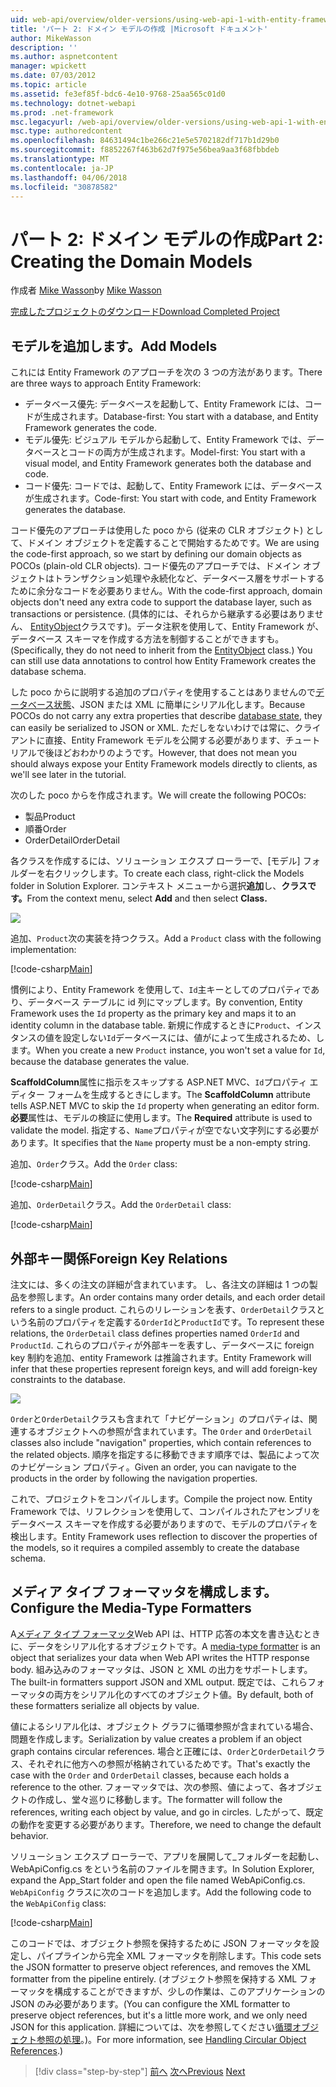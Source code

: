 ```yaml
---
uid: web-api/overview/older-versions/using-web-api-1-with-entity-framework-5/using-web-api-with-entity-framework-part-2
title: 'パート 2: ドメイン モデルの作成 |Microsoft ドキュメント'
author: MikeWasson
description: ''
ms.author: aspnetcontent
manager: wpickett
ms.date: 07/03/2012
ms.topic: article
ms.assetid: fe3ef85f-bdc6-4e10-9768-25aa565c01d0
ms.technology: dotnet-webapi
ms.prod: .net-framework
msc.legacyurl: /web-api/overview/older-versions/using-web-api-1-with-entity-framework-5/using-web-api-with-entity-framework-part-2
msc.type: authoredcontent
ms.openlocfilehash: 84631494c1be266c21e5e5702182df717b1d29b0
ms.sourcegitcommit: f8852267f463b62d7f975e56bea9aa3f68fbbdeb
ms.translationtype: MT
ms.contentlocale: ja-JP
ms.lasthandoff: 04/06/2018
ms.locfileid: "30878582"
---
```

<a name="part-2-creating-the-domain-models"></a><span data-ttu-id="df20b-102">パート 2: ドメイン モデルの作成</span><span class="sxs-lookup"><span data-stu-id="df20b-102">Part 2: Creating the Domain Models</span></span>
====================
<span data-ttu-id="df20b-103">作成者 [Mike Wasson](https://github.com/MikeWasson)</span><span class="sxs-lookup"><span data-stu-id="df20b-103">by [Mike Wasson](https://github.com/MikeWasson)</span></span>

[<span data-ttu-id="df20b-104">完成したプロジェクトのダウンロード</span><span class="sxs-lookup"><span data-stu-id="df20b-104">Download Completed Project</span></span>](http://code.msdn.microsoft.com/ASP-NET-Web-API-with-afa30545)

## <a name="add-models"></a><span data-ttu-id="df20b-105">モデルを追加します。</span><span class="sxs-lookup"><span data-stu-id="df20b-105">Add Models</span></span>

<span data-ttu-id="df20b-106">これには Entity Framework のアプローチを次の 3 つの方法があります。</span><span class="sxs-lookup"><span data-stu-id="df20b-106">There are three ways to approach Entity Framework:</span></span>

- <span data-ttu-id="df20b-107">データベース優先: データベースを起動して、Entity Framework には、コードが生成されます。</span><span class="sxs-lookup"><span data-stu-id="df20b-107">Database-first: You start with a database, and Entity Framework generates the code.</span></span>
- <span data-ttu-id="df20b-108">モデル優先: ビジュアル モデルから起動して、Entity Framework では、データベースとコードの両方が生成されます。</span><span class="sxs-lookup"><span data-stu-id="df20b-108">Model-first: You start with a visual model, and Entity Framework generates both the database and code.</span></span>
- <span data-ttu-id="df20b-109">コード優先: コードでは、起動して、Entity Framework には、データベースが生成されます。</span><span class="sxs-lookup"><span data-stu-id="df20b-109">Code-first: You start with code, and Entity Framework generates the database.</span></span>

<span data-ttu-id="df20b-110">コード優先のアプローチは使用した poco から (従来の CLR オブジェクト) として、ドメイン オブジェクトを定義することで開始するためです。</span><span class="sxs-lookup"><span data-stu-id="df20b-110">We are using the code-first approach, so we start by defining our domain objects as POCOs (plain-old CLR objects).</span></span> <span data-ttu-id="df20b-111">コード優先のアプローチでは、ドメイン オブジェクトはトランザクション処理や永続化など、データベース層をサポートするために余分なコードを必要ありません。</span><span class="sxs-lookup"><span data-stu-id="df20b-111">With the code-first approach, domain objects don't need any extra code to support the database layer, such as transactions or persistence.</span></span> <span data-ttu-id="df20b-112">(具体的には、それらから継承する必要はありません、 [EntityObject](https://msdn.microsoft.com/library/system.data.objects.dataclasses.entityobject.aspx)クラスです)。データ注釈を使用して、Entity Framework が、データベース スキーマを作成する方法を制御することができますも。</span><span class="sxs-lookup"><span data-stu-id="df20b-112">(Specifically, they do not need to inherit from the [EntityObject](https://msdn.microsoft.com/library/system.data.objects.dataclasses.entityobject.aspx) class.) You can still use data annotations to control how Entity Framework creates the database schema.</span></span>

<span data-ttu-id="df20b-113">した poco からに説明する追加のプロパティを使用することはありませんので[データベース状態](https://msdn.microsoft.com/library/system.data.entitystate.aspx)、JSON または XML に簡単にシリアル化します。</span><span class="sxs-lookup"><span data-stu-id="df20b-113">Because POCOs do not carry any extra properties that describe [database state](https://msdn.microsoft.com/library/system.data.entitystate.aspx), they can easily be serialized to JSON or XML.</span></span> <span data-ttu-id="df20b-114">ただしをないわけでは常に、クライアントに直接、Entity Framework モデルを公開する必要があります、チュートリアルで後ほどおわかりのようです。</span><span class="sxs-lookup"><span data-stu-id="df20b-114">However, that does not mean you should always expose your Entity Framework models directly to clients, as we'll see later in the tutorial.</span></span>

<span data-ttu-id="df20b-115">次のした poco からを作成されます。</span><span class="sxs-lookup"><span data-stu-id="df20b-115">We will create the following POCOs:</span></span>

- <span data-ttu-id="df20b-116">製品</span><span class="sxs-lookup"><span data-stu-id="df20b-116">Product</span></span>
- <span data-ttu-id="df20b-117">順番</span><span class="sxs-lookup"><span data-stu-id="df20b-117">Order</span></span>
- <span data-ttu-id="df20b-118">OrderDetail</span><span class="sxs-lookup"><span data-stu-id="df20b-118">OrderDetail</span></span>

<span data-ttu-id="df20b-119">各クラスを作成するには、ソリューション エクスプ ローラーで、[モデル] フォルダーを右クリックします。</span><span class="sxs-lookup"><span data-stu-id="df20b-119">To create each class, right-click the Models folder in Solution Explorer.</span></span> <span data-ttu-id="df20b-120">コンテキスト メニューから選択**追加**し、**クラスです。**</span><span class="sxs-lookup"><span data-stu-id="df20b-120">From the context menu, select **Add** and then select **Class.**</span></span>

![](using-web-api-with-entity-framework-part-2/_static/image1.png)

<span data-ttu-id="df20b-121">追加、`Product`次の実装を持つクラス。</span><span class="sxs-lookup"><span data-stu-id="df20b-121">Add a `Product` class with the following implementation:</span></span>

[!code-csharp[Main](using-web-api-with-entity-framework-part-2/samples/sample1.cs)]

<span data-ttu-id="df20b-122">慣例により、Entity Framework を使用して、`Id`主キーとしてのプロパティであり、データベース テーブルに id 列にマップします。</span><span class="sxs-lookup"><span data-stu-id="df20b-122">By convention, Entity Framework uses the `Id` property as the primary key and maps it to an identity column in the database table.</span></span> <span data-ttu-id="df20b-123">新規に作成するときに`Product`、インスタンスの値を設定しない`Id`データベースには、値がによって生成されるため、します。</span><span class="sxs-lookup"><span data-stu-id="df20b-123">When you create a new `Product` instance, you won't set a value for `Id`, because the database generates the value.</span></span>

<span data-ttu-id="df20b-124">**ScaffoldColumn**属性に指示をスキップする ASP.NET MVC、`Id`プロパティ エディター フォームを生成するときにします。</span><span class="sxs-lookup"><span data-stu-id="df20b-124">The **ScaffoldColumn** attribute tells ASP.NET MVC to skip the `Id` property when generating an editor form.</span></span> <span data-ttu-id="df20b-125">**必要**属性は、モデルの検証に使用します。</span><span class="sxs-lookup"><span data-stu-id="df20b-125">The **Required** attribute is used to validate the model.</span></span> <span data-ttu-id="df20b-126">指定する、`Name`プロパティが空でない文字列にする必要があります。</span><span class="sxs-lookup"><span data-stu-id="df20b-126">It specifies that the `Name` property must be a non-empty string.</span></span>

<span data-ttu-id="df20b-127">追加、`Order`クラス。</span><span class="sxs-lookup"><span data-stu-id="df20b-127">Add the `Order` class:</span></span>

[!code-csharp[Main](using-web-api-with-entity-framework-part-2/samples/sample2.cs)]

<span data-ttu-id="df20b-128">追加、`OrderDetail`クラス。</span><span class="sxs-lookup"><span data-stu-id="df20b-128">Add the `OrderDetail` class:</span></span>

[!code-csharp[Main](using-web-api-with-entity-framework-part-2/samples/sample3.cs)]

## <a name="foreign-key-relations"></a><span data-ttu-id="df20b-129">外部キー関係</span><span class="sxs-lookup"><span data-stu-id="df20b-129">Foreign Key Relations</span></span>

<span data-ttu-id="df20b-130">注文には、多くの注文の詳細が含まれています。 し、各注文の詳細は 1 つの製品を参照します。</span><span class="sxs-lookup"><span data-stu-id="df20b-130">An order contains many order details, and each order detail refers to a single product.</span></span> <span data-ttu-id="df20b-131">これらのリレーションを表す、`OrderDetail`クラスという名前のプロパティを定義する`OrderId`と`ProductId`です。</span><span class="sxs-lookup"><span data-stu-id="df20b-131">To represent these relations, the `OrderDetail` class defines properties named `OrderId` and `ProductId`.</span></span> <span data-ttu-id="df20b-132">これらのプロパティが外部キーを表すし、データベースに foreign key 制約を追加、entity Framework は推論されます。</span><span class="sxs-lookup"><span data-stu-id="df20b-132">Entity Framework will infer that these properties represent foreign keys, and will add foreign-key constraints to the database.</span></span>

![](using-web-api-with-entity-framework-part-2/_static/image2.png)

<span data-ttu-id="df20b-133">`Order`と`OrderDetail`クラスも含まれて「ナビゲーション」のプロパティは、関連するオブジェクトへの参照が含まれています。</span><span class="sxs-lookup"><span data-stu-id="df20b-133">The `Order` and `OrderDetail` classes also include "navigation" properties, which contain references to the related objects.</span></span> <span data-ttu-id="df20b-134">順序を指定するに移動できます順序では、製品によって次のナビゲーション プロパティ。</span><span class="sxs-lookup"><span data-stu-id="df20b-134">Given an order, you can navigate to the products in the order by following the navigation properties.</span></span>

<span data-ttu-id="df20b-135">これで、プロジェクトをコンパイルします。</span><span class="sxs-lookup"><span data-stu-id="df20b-135">Compile the project now.</span></span> <span data-ttu-id="df20b-136">Entity Framework では、リフレクションを使用して、コンパイルされたアセンブリをデータベース スキーマを作成する必要がありますので、モデルのプロパティを検出します。</span><span class="sxs-lookup"><span data-stu-id="df20b-136">Entity Framework uses reflection to discover the properties of the models, so it requires a compiled assembly to create the database schema.</span></span>

## <a name="configure-the-media-type-formatters"></a><span data-ttu-id="df20b-137">メディア タイプ フォーマッタを構成します。</span><span class="sxs-lookup"><span data-stu-id="df20b-137">Configure the Media-Type Formatters</span></span>

<span data-ttu-id="df20b-138">A[メディア タイプ フォーマッタ](../../formats-and-model-binding/media-formatters.md)Web API は、HTTP 応答の本文を書き込むときに、データをシリアル化するオブジェクトです。</span><span class="sxs-lookup"><span data-stu-id="df20b-138">A [media-type formatter](../../formats-and-model-binding/media-formatters.md) is an object that serializes your data when Web API writes the HTTP response body.</span></span> <span data-ttu-id="df20b-139">組み込みのフォーマッタは、JSON と XML の出力をサポートします。</span><span class="sxs-lookup"><span data-stu-id="df20b-139">The built-in formatters support JSON and XML output.</span></span> <span data-ttu-id="df20b-140">既定では、これらフォーマッタの両方をシリアル化のすべてのオブジェクト値。</span><span class="sxs-lookup"><span data-stu-id="df20b-140">By default, both of these formatters serialize all objects by value.</span></span>

<span data-ttu-id="df20b-141">値によるシリアル化は、オブジェクト グラフに循環参照が含まれている場合、問題を作成します。</span><span class="sxs-lookup"><span data-stu-id="df20b-141">Serialization by value creates a problem if an object graph contains circular references.</span></span> <span data-ttu-id="df20b-142">場合と正確には、`Order`と`OrderDetail`クラス、それぞれに他方への参照が格納されているためです。</span><span class="sxs-lookup"><span data-stu-id="df20b-142">That's exactly the case with the `Order` and `OrderDetail` classes, because each holds a reference to the other.</span></span> <span data-ttu-id="df20b-143">フォーマッタでは、次の参照、値によって、各オブジェクトの作成し、堂々巡りに移動します。</span><span class="sxs-lookup"><span data-stu-id="df20b-143">The formatter will follow the references, writing each object by value, and go in circles.</span></span> <span data-ttu-id="df20b-144">したがって、既定の動作を変更する必要があります。</span><span class="sxs-lookup"><span data-stu-id="df20b-144">Therefore, we need to change the default behavior.</span></span>

<span data-ttu-id="df20b-145">ソリューション エクスプ ローラーで、アプリを展開して\_フォルダーを起動し、WebApiConfig.cs をという名前のファイルを開きます。</span><span class="sxs-lookup"><span data-stu-id="df20b-145">In Solution Explorer, expand the App\_Start folder and open the file named WebApiConfig.cs.</span></span> <span data-ttu-id="df20b-146">`WebApiConfig` クラスに次のコードを追加します。</span><span class="sxs-lookup"><span data-stu-id="df20b-146">Add the following code to the `WebApiConfig` class:</span></span>

[!code-csharp[Main](using-web-api-with-entity-framework-part-2/samples/sample4.cs?highlight=11)]

<span data-ttu-id="df20b-147">このコードでは、オブジェクト参照を保持するために JSON フォーマッタを設定し、パイプラインから完全 XML フォーマッタを削除します。</span><span class="sxs-lookup"><span data-stu-id="df20b-147">This code sets the JSON formatter to preserve object references, and removes the XML formatter from the pipeline entirely.</span></span> <span data-ttu-id="df20b-148">(オブジェクト参照を保持する XML フォーマッタを構成することができますが、少しの作業は、このアプリケーションの JSON のみ必要があります。</span><span class="sxs-lookup"><span data-stu-id="df20b-148">(You can configure the XML formatter to preserve object references, but it's a little more work, and we only need JSON for this application.</span></span> <span data-ttu-id="df20b-149">詳細については、次を参照してください[循環オブジェクト参照の処理](../../formats-and-model-binding/json-and-xml-serialization.md#handling_circular_object_references)。)。</span><span class="sxs-lookup"><span data-stu-id="df20b-149">For more information, see [Handling Circular Object References](../../formats-and-model-binding/json-and-xml-serialization.md#handling_circular_object_references).)</span></span>

> [!div class="step-by-step"]
> <span data-ttu-id="df20b-150">[前へ](using-web-api-with-entity-framework-part-1.md)
> [次へ](using-web-api-with-entity-framework-part-3.md)</span><span class="sxs-lookup"><span data-stu-id="df20b-150">[Previous](using-web-api-with-entity-framework-part-1.md)
[Next](using-web-api-with-entity-framework-part-3.md)</span></span>
